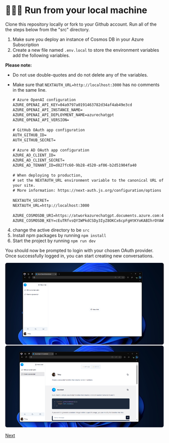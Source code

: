 # 👨🏻‍💻 Run from your local machine

Clone this repository locally or fork to your Github account. Run all of the the steps below from the "src" directory.

1. Make sure you deploy an instance of Cosmos DB in your Azure Subscription
2. Create a new file named `.env.local` to store the environment variables add the following variables.

**Please note:**

- Do not use double-quotes and do not delete any of the variables.
- Make sure that `NEXTAUTH_URL=http://localhost:3000` has no comments in the same line.

  ```
  # Azure OpenAI configuration
  AZURE_OPENAI_API_KEY=04a9797a0191463782d34af4ab49e3cd
  AZURE_OPENAI_API_INSTANCE_NAME=
  AZURE_OPENAI_API_DEPLOYMENT_NAME=azurechatgpt
  AZURE_OPENAI_API_VERSION=

  # GitHub OAuth app configuration
  AUTH_GITHUB_ID=
  AUTH_GITHUB_SECRET=

  # Azure AD OAuth app configuration
  AZURE_AD_CLIENT_ID=
  AZURE_AD_CLIENT_SECRET=
  AZURE_AD_TENANT_ID=d827fc60-9b28-4520-af06-b2d51904fa40

  # When deploying to production,
  # set the NEXTAUTH_URL environment variable to the canonical URL of your site.
  # More information: https://next-auth.js.org/configuration/options

  NEXTAUTH_SECRET=
  NEXTAUTH_URL=http://localhost:3000

  AZURE_COSMOSDB_URI=https://atworkazurechatgpt.documents.azure.com:443/
  AZURE_COSMOSDB_KEY=cEuTRfvsQYIWPkdCSDy3IyZ8OKCx6cpFgHtKYoKABIhrOYAWWysdAPar6BwseKlZQKA7EIJoIdWZACDbLSyxYg==
  ```

4. change the active directory to be `src`
5. Install npm packages by running `npm install`
6. Start the project by running `npm run dev`

You should now be prompted to login with your chosen OAuth provider. Once successfully logged in, you can start creating new conversations.

![](/images/chat-home.png)
![](/images/chat-history.png)

[Next](/docs/4-deployto-azure.md)

